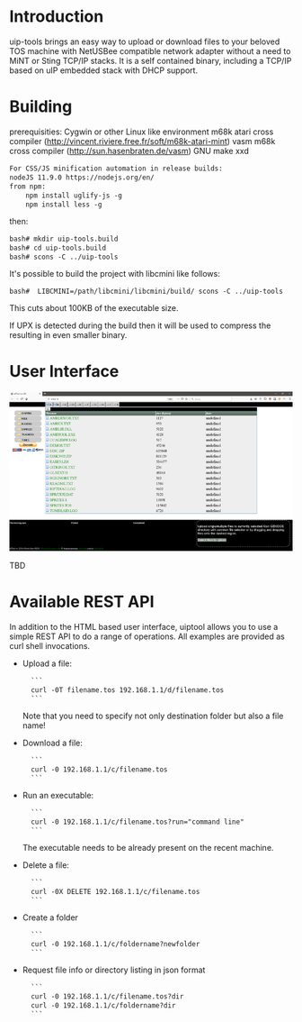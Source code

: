 

# Introduction

uip-tools brings an easy way to upload or download files to your beloved TOS machine with NetUSBee compatible network adapter without a need to MiNT or Sting TCP/IP stacks.
It is a self contained binary, including a TCP/IP based on uIP embedded stack with DHCP support.

# Building

prerequisities:
Cygwin or other Linux like environment
m68k atari cross compiler (http://vincent.riviere.free.fr/soft/m68k-atari-mint)
vasm m68k cross compiler (http://sun.hasenbraten.de/vasm)
GNU make
xxd

```
For CSS/JS minification automation in release builds:
nodeJS 11.9.0 https://nodejs.org/en/ 
from npm:
	npm install uglify-js -g
	npm install less -g
```

then:

```
bash# mkdir uip-tools.build  
bash# cd uip-tools.build
bash# scons -C ../uip-tools
```

It's possible to build the project with libcmini like follows:

```
bash#  LIBCMINI=/path/libcmini/libcmini/build/ scons -C ../uip-tools
```

This cuts about 100KB of the executable size.

If UPX is detected during the build then it will be used to compress the resulting in even smaller binary.

# User Interface

![uIP web interface](docs/uipToolScrn.png) 

TBD

# Available REST API

In addition to the HTML based user interface, uiptool allows you to use a simple REST API to do a range of operations. All examples are provided as curl shell invocations. 

* Upload a file:

		```
		curl -0T filename.tos 192.168.1.1/d/filename.tos
		```

	Note that you need to specify not only destination folder but also a file name!

* Download a file:

		```
		curl -0 192.168.1.1/c/filename.tos
		```

* Run an executable:

		```
		curl -0 192.168.1.1/c/filename.tos?run="command line"
		```

	The executable needs to be already present on the recent machine.

* Delete a file:

		```
		curl -0X DELETE 192.168.1.1/c/filename.tos
		```

* Create a folder

		```
		curl -0 192.168.1.1/c/foldername?newfolder
		```

* Request file info or directory listing in json format

		```
		curl -0 192.168.1.1/c/filename.tos?dir
		curl -0 192.168.1.1/c/foldername?dir
		```
